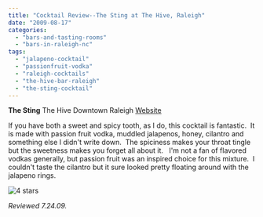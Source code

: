 ```yaml
---
title: "Cocktail Review--The Sting at The Hive, Raleigh"
date: "2009-08-17"
categories:
  - "bars-and-tasting-rooms"
  - "bars-in-raleigh-nc"
tags:
  - "jalapeno-cocktail"
  - "passionfruit-vodka"
  - "raleigh-cocktails"
  - "the-hive-bar-raleigh"
  - "the-sting-cocktail"
---
```


**The Sting** The Hive Downtown Raleigh [Website](http://www.busybeeraleigh.com/index.php?option=com_content&view=article&id=80&Itemid=67)

If you have both a sweet and spicy tooth, as I do, this cocktail is fantastic.  It is made with passion fruit vodka, muddled jalapenos, honey, cilantro and something else I didn't write down.  The spiciness makes your throat tingle but the sweetness makes you forget all about it.   I'm not a fan of flavored vodkas generally, but passion fruit was an inspired choice for this mixture.  I couldn't taste the cilantro but it sure looked pretty floating around with the jalapeno rings.




<div class="caption">

![4 stars](http://s3.amazonaws.com/thegourmez-wpmedia/2009/02/rating_truffle1.gif "rating_truffle1")</div>


[](http://www.busybeeraleigh.com/index.php?option=com_content&view=article&id=80&Itemid=67)

_Reviewed 7.24.09._
